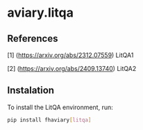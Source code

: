 # aviary.litqa


## References
[1] (https://arxiv.org/abs/2312.07559) LitQA1

[2] (https://arxiv.org/abs/2409.13740) LitQA2

## Instalation

To install the LitQA environment, run:

```bash
pip install fhaviary[litqa]
```